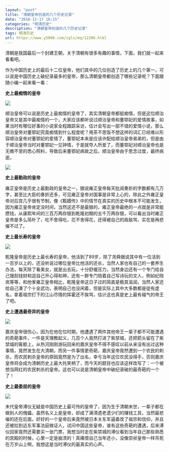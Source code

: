 ```yaml
---
layout: "post"
title: "清朝皇帝创造的几个历史记录"
date: "2018-12-17 16:15"
categories: "明清历史"
description: "清朝皇帝创造的几个历史记录"
tags: 明清历史
url: https://www.y5000.com/zgls/mq/12286.html
---
```






清朝是我国最后一个封建王朝，关于清朝有很多有趣的事情，下面，我们就一起来看看吧。

作为中国历史上的最后十二位皇帝，他们其中的几位创造了历史上的几个第一，可以说是中国历史上破纪录最多的皇帝，那么清朝皇帝都创造了哪些记录呢？下面跟随小编一起来看一看：

**史上最痴情的皇帝**

![](https://img.y5000.com/uploads/allimg/170204/1P5096042-0.jpg)

顺治皇帝可以说是历史上最痴情的皇帝了，其实清朝皇帝都挺痴情，但是这位顺治皇帝又是其中最痴情的一个，大家应该都听说过顺治皇帝和董鄂妃的爱情故事，如果当时有哪位好事的小说家全程跟踪采访，估计会写出一部不错的爱情小说，那么顺治皇帝对董鄂妃究竟痴情到什么程度呢？用茶不思饭不想这样的词汇已经难以形容顺治皇帝对董鄂妃的爱情了，董鄂妃本来是应该许配给顺治皇帝弟弟的，但是由于顺治皇帝当时对董鄂妃一见钟情，于是就夺人所爱了，而董鄂妃对顺治皇帝也是无微不至的悉心照料，导致后来董鄂妃病故之后，顺治皇帝由于思念过度，最终病逝。

![](https://img.y5000.com/uploads/allimg/170204/1P5092E5-1.jpg)

**史上最勤政的皇帝**

雍正皇帝是历史上最勤政的皇帝之一，据说雍正皇帝每天批阅奏折的字数都有几万字，甚至比大臣的奏折还多，可见雍正皇帝对国事是非常上心的，除此之外雍正皇帝对后宫几乎很有节制，像《甄嬛传》中的情节在真实的历史中根本不可能发生，因为雍正皇帝肯定没时间，当然这还不是最狠的，雍正皇帝最绝的一点就是非常能攒钱，从康熙年间的三百万两存银到乾隆初期的五千万两存银，可以看出当时雍正皇帝是多么简朴了，吃不舍得吃，花不舍得花，还得被自己的政敌骂，实在是再悲催不过了。

**史上最长寿的皇帝**

![](https://img.y5000.com/uploads/allimg/170204/1P5096037-2.jpg)

乾隆皇帝是历史上最长寿的皇帝，他活到了89岁，除了尧舜据说其中有一位活到一百岁以上的，还没听说过哪位皇帝比他活的还长，当然人家也有自己的一套养生办法，每天除了看美女，就是出去玩，十分舒缓压力，当然身边还有一个专门给自己搜刮钱财和逗自己开心得和珅，还有一群专门陪着自己写诗玩的文人，例如纪晓岚等等，和他爹雍正皇帝相比，乾隆皇帝这日子过的简直是极其滋润，当然人家还给自己凑了个十全武功，表明自己也没闲着，但是实际上其中大多数都是徒有虚名，拿着祖宗打下的江山尽情的挥霍还不挨骂，估计这也真是史上最有福气的帝王了吧。

**史上遭遇最奇异的皇帝**

![](https://img.y5000.com/uploads/allimg/170204/1P5094C3-3.jpg)

嘉庆皇帝很伤心，因为在他在位时期，他遭遇了两件其他帝王一辈子都不可能遭遇的奇葩事件，一件是天理教起义，几百个人竟然打进了紫禁城，还把箭头留在了紫禁城的匾额上，从热河刚刚游玩回来的嘉庆皇帝不得不感叹以前从来没有出过这种事情，竟然发生在大清朝，而另一件事情更奇葩，嘉庆皇帝竟然遭到一个农民的刺杀，而农民刺杀皇帝的原因竟然是为了出名，幸亏当年这位农民没得手，否则嘉庆皇帝将会成为清朝历史上最大扥笑柄了，而今天的题目也应该这样改写了：一个被想当网红的农民刺杀的皇帝。这也可以说是清朝皇帝中破纪录破的最奇葩的一个了！

**史上最委屈的皇帝**

![](https://img.y5000.com/uploads/allimg/170204/1P50925Z-4.jpg)

末代皇帝溥仪无疑是中国历史上最可怜的皇帝了，因为生于清朝末世，一辈子都在做别人的傀儡，虽然名义上是皇帝，却成了满清遗老遗少们的赚钱工具，当然最悲催的还在后面，好好的一个皇帝后来竟然被日本关东军逼着改了祖宗和信仰，并且还被拉到远东军事法庭做证人，试问中国这些皇帝，谁有这些奇葩的遭遇，后来溥仪回家竟然还需要买一张门票，我想当时走在紫禁城的溥仪看到当年自己那些熟悉的宫殿的时候，心里一定是崩溃的！真痛恨自己当年还小，没像崇祯皇帝一样吊死在万岁山上啊，我想这是当时溥仪的最真实的心声。
